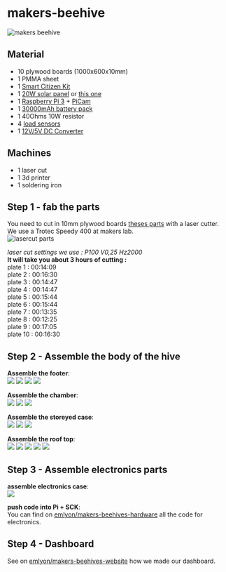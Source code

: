 # makers-beehive

![makers beehive](img/beehive.jpg)


## Material

- 10 plywood boards (1000x600x10mm)
- 1 PMMA sheet
- 1 [Smart Citizen Kit](https://www.seeedstudio.com/smartcitizen)
- 1 [20W solar panel](https://www.ebay.fr/itm/ECO-WORTHY-20W-12V-Module-de-Panneau-Solaire-Polycristallin-pour-Batter-25W/113069851898?hash=item1a537d04fa:g:PHEAAOSwbbdbJXt9) or [this one](https://www.eco-worthy.com/catalog/worthy-polycrystalline-solar-panel-module-charging-boat-p-455.html)
- 1 [Raspberry Pi 3](https://www.adafruit.com/product/3055) + [PiCam](https://www.adafruit.com/product/3099)
- 1 [30000mAh battery pack](http://www.tecknet.co.uk/bluetek.html)
- 1 40Ohms 10W resistor
- 4 [load sensors](https://www.ebay.fr/itm/4pcs-DIY-50KG-Body-Load-Cell-Weight-Strain-Sensor-Resistance-With-HX711-AD-Modul-/273551564004?hash=item3fb0f19ce4)
- 1 [12V/5V DC Converter](https://www.ebay.fr/itm/Adafruit-UBEC-DC-DC-Step-Down-Buck-Converter-5V-3A-output-ADA1385-/232460927653?hash=item361fc042a5)

## Machines

- 1 laser cut
- 1 3d printer
- 1 soldering iron


## Step 1 - fab the parts

You need to cut in 10mm plywood boards [theses parts](lasercut-parts/makers-dadant-parsing.ai) with a laser cutter. We use a Trotec Speedy 400 at makers lab.  
![lasercut parts](img/lasercutting.jpg)

*laser cut settings we use : P100 V0,25 Hz2000*  
**It will take you about 3 hours of cutting :**  
plate 1 : 00:14:09  
plate 2 : 00:16:30  
plate 3 : 00:14:47  
plate 4 : 00:14:47  
plate 5 : 00:15:44  
plate 6 : 00:15:44  
plate 7 : 00:13:35  
plate 8 : 00:12:25  
plate 9 : 00:17:05  
plate 10 : 00:16:30  


## Step 2 - Assemble the body of the hive

**Assemble the footer**:  
![](img/footer/0.jpg)
![](img/footer/1.jpg)
![](img/footer/2.jpg)
![](img/footer/3.jpg)

**Assemble the chamber**:  
![](img/chamber/0.jpg)
![](img/chamber/1.jpg)
![](img/chamber/2.jpg)

**Assemble the storeyed case**:  
![](img/case/0.jpg)
![](img/case/1.jpg)
![](img/case/2.jpg)

**Assemble the roof top**:  
![](img/roof/0.jpg)
![](img/roof/1.jpg)
![](img/roof/2.jpg)
![](img/roof/4.jpg)
![](img/roof/5.jpg)


## Step 3 - Assemble electronics parts

**assemble electronics case**:  
![](img/elec/elec.jpg)

**push code into Pi + SCK**:  
You can find on [emlyon/makers-beehives-hardware](https://github.com/emlyon/makers-beehives-hardware) all the code for electronics.

## Step 4 - Dashboard
See on [emlyon/makers-beehives-website](https://github.com/emlyon/makers-beehives-website) how we made our dashboard.
